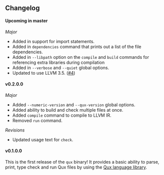 ## Changelog

#### Upcoming in master

*Major*
* Added in support for import statements.
* Added in `dependencies` command that prints out a list of the file dependencies.
* Added in `--libpath` option on the `compile` and `build` commands for referencing extra libraries
  during compilation
* Added in `--verbose` and `--quiet` global options.
* Updated to use LLVM 3.5. ([#4](https://github.com/qux-lang/issues/4))

#### v0.2.0.0

*Major*
* Added `--numeric-version` and `--qux-version` global options.
* Added ability to build and check multiple files at once.
* Added `compile` command to compile to LLVM IR.
* Removed `run` command.

*Revisions*
* Updated usage text for `check`.

#### v0.1.0.0

This is the first release of the `qux` binary!
It provides a basic ability to parse, print, type check and run Qux files by using the [Qux language
    library](https://github.com/qux-lang/language-qux).

